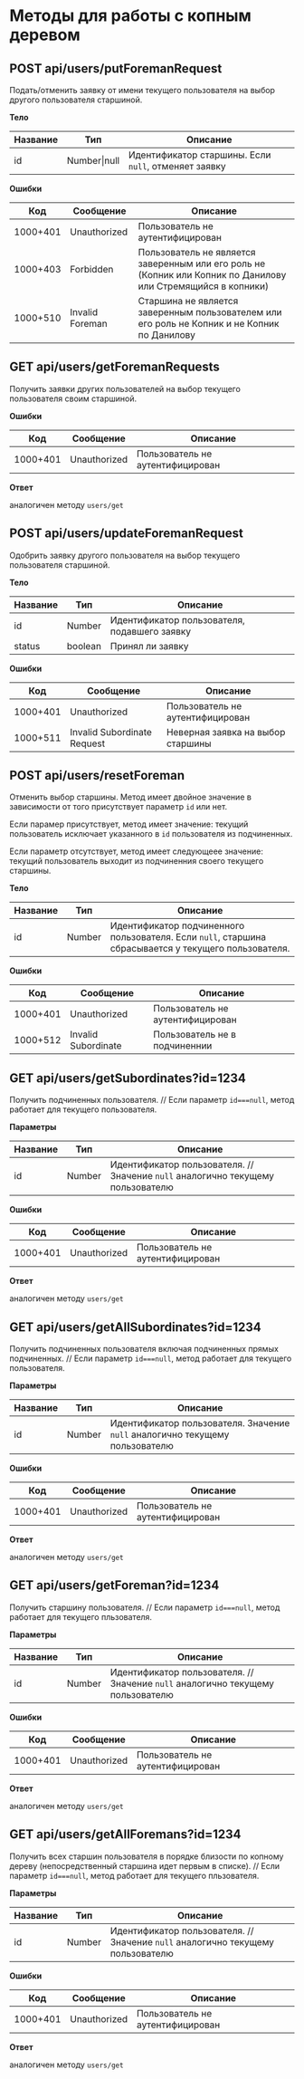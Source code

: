 # Методы для работы с  копным деревом

## POST api/users/putForemanRequest

Подать/отменить заявку от имени текущего пользователя на выбор другого пользователя старшиной.

__Тело__
 
|Название   |Тип                   |Описание
|-----------|----------------------|--------
|id         |Number\|null          | Идентификатор старшины. Если `null`, отменяет заявку 

__Ошибки__

|Код         |Сообщение            |Описание
|------------|---------------------|--------
|1000+401    |Unauthorized         | Пользователь не аутентифицирован
|1000+403    |Forbidden            | Пользователь не является заверенным или его роль не (Копник или Копник по Данилову или Стремящийся в копники) 
|1000+510    |Invalid Foreman      | Старшина не является заверенным пользователем или его роль не Копник и не Копник по Данилову

## GET api/users/getForemanRequests

Получить заявки других пользователей на выбор текущего пользователя своим старшиной.

__Ошибки__

|Код         |Сообщение         |Описание
|------------|------------------|--------
|1000+401    |Unauthorized      | Пользователь не аутентифицирован

__Ответ__
 
 аналогичен методу ```users/get```
 
## POST api/users/updateForemanRequest

Одобрить заявку другого пользователя на выбор текущего пользователя старшиной.

__Тело__
 
|Название   |Тип                   |Описание
|-----------|----------------------|--------
|id         |Number                | Идентификатор пользователя, подавшего заявку
|status     |boolean               | Принял ли заявку

__Ошибки__

|Код         |Сообщение            |Описание
|------------|---------------------|--------
|1000+401    |Unauthorized         | Пользователь не аутентифицирован
|1000+511    |Invalid Subordinate Request | Неверная заявка на выбор старшины


## POST api/users/resetForeman

Отменить выбор старшины. Метод имеет двойное значение в зависимости от того присутствует параметр `id` или нет. 

Если парамер присутствует, метод имеет значение: текущий пользователь исключает указанного в `id` пользователя из подчиненных. 

Если параметр отсутствует, метод имеет следующеее значение: текущий пользователь выходит из подчиненния своего текущего старшины.

__Тело__
 
|Название   |Тип              |Описание
|-----------|-----------------|--------
|id         |Number           | Идентификатор подчиненного пользователя. Если `null`, старшина сбрасывается у текущего пользователя.

__Ошибки__

|Код         |Сообщение         |Описание
|------------|------------------|--------
|1000+401    |Unauthorized      | Пользователь не аутентифицирован
|1000+512    |Invalid Subordinate| Пользователь не в подчиненнии

## GET api/users/getSubordinates?id=1234

Получить подчиненных пользователя. 
// Если параметр `id===null`, метод работает для текущего пользователя.
 
__Параметры__
  
|Название   |Тип              |Описание
|-----------|-----------------|--------
|id         |Number           | Идентификатор пользователя. // Значение `null` аналогично текущему пользователю
 
__Ошибки__

|Код         |Сообщение         |Описание
|------------|------------------|--------
|1000+401    |Unauthorized      | Пользователь не аутентифицирован

__Ответ__
 
 аналогичен методу ```users/get```
 
## GET api/users/getAllSubordinates?id=1234

Получить подчиненных пользователя включая подчиненных прямых подчиненных. // Если параметр `id===null`, метод работает для текущего пользователя.
 
__Параметры__
  
|Название   |Тип              |Описание
|-----------|-----------------|--------
|id         |Number           | Идентификатор пользователя. Значение `null` аналогично текущему пользователю
 
__Ошибки__

|Код         |Сообщение         |Описание
|------------|------------------|--------
|1000+401    |Unauthorized      | Пользователь не аутентифицирован

__Ответ__
 
 аналогичен методу ```users/get```

## GET api/users/getForeman?id=1234

Получить старшину пользователя. 
// Если параметр `id===null`, метод работает для текущего пльзователя.

__Параметры__
 
|Название   |Тип              |Описание
|-----------|-----------------|--------
|id         |Number           | Идентификатор пользователя. // Значение `null` аналогично текущему пользователю

__Ошибки__

|Код         |Сообщение         |Описание
|------------|------------------|--------
|1000+401    |Unauthorized      | Пользователь не аутентифицирован

__Ответ__
 
 аналогичен методу ```users/get```
 
 ## GET api/users/getAllForemans?id=1234

Получить всех старшин пользователя в порядке близости по копному дереву (непосредственный старшина идет первым в списке). 
// Если параметр `id===null`, метод работает для текущего пльзователя.

__Параметры__
 
|Название   |Тип              |Описание
|-----------|-----------------|--------
|id         |Number           | Идентификатор пользователя. // Значение `null` аналогично текущему пользователю

__Ошибки__

|Код         |Сообщение         |Описание
|------------|------------------|--------
|1000+401    |Unauthorized      | Пользователь не аутентифицирован

__Ответ__
 
 аналогичен методу ```users/get``` 


